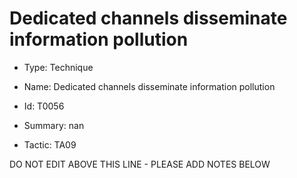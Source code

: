 # Dedicated channels disseminate information pollution

* Type: Technique

* Name: Dedicated channels disseminate information pollution

* Id: T0056

* Summary: nan

* Tactic: TA09

DO NOT EDIT ABOVE THIS LINE - PLEASE ADD NOTES BELOW
